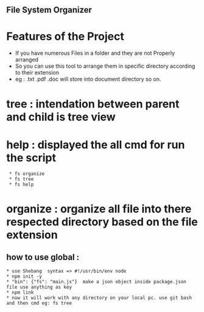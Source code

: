 ## File System Organizer
 # Features of the Project 
  * If you have numerous Files in a folder and they are not Properly arranged
  * So you can use this tool to arrange them in specific directory according to their extension
  * eg : .txt .pdf .doc will store into document directory so on.


# tree : intendation between parent and child is tree view
# help : displayed the all cmd for run the script
     * fs organize
     * fs tree
     * fs help
# organize : organize all file into there respected directory based on the file extension
  
  
  
  ## how to use global :
    * use Shebang  syntax => #!/usr/bin/env node
    * npm init -y
    * "bin": {"fs": "main.js"}  make a json object inside package.json file use anything as key 
    * npm link
    * now it will work with any directory on your local pc. use git bash and then cmd eg: fs tree 